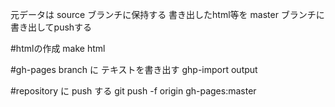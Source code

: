 元データは source ブランチに保持する
書き出したhtml等を master ブランチに書き出してpushする

#htmlの作成
make html

#gh-pages branch に テキストを書き出す
ghp-import output

#repository に push する
git push -f origin gh-pages:master

